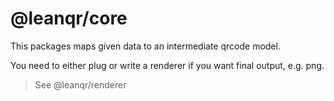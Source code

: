 # @leanqr/core

This packages maps given data to an intermediate qrcode model.

You need to either plug or write a renderer if you want final output, e.g. png.

> See @leanqr/renderer
